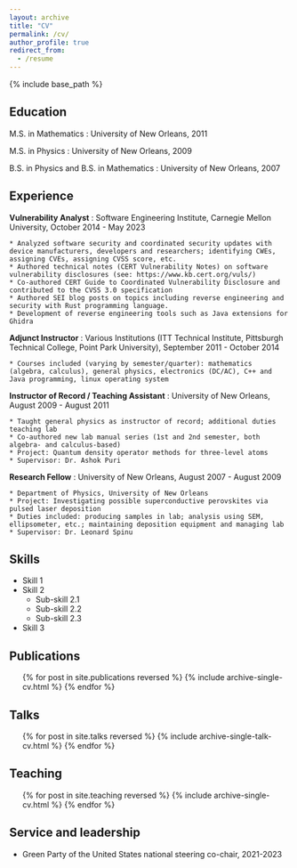 ```yaml
---
layout: archive
title: "CV"
permalink: /cv/
author_profile: true
redirect_from:
  - /resume
---
```


{% include base_path %}

Education
---------

M.S. in Mathematics
:   University of New Orleans, 2011

M.S. in Physics
:   University of New Orleans, 2009

B.S. in Physics and B.S. in Mathematics
:   University of New Orleans, 2007

Experience
----------

**Vulnerability Analyst**
:   Software Engineering Institute, Carnegie Mellon University, October 2014 - May 2023

    * Analyzed software security and coordinated security updates with device manufacturers, developers and researchers; identifying CWEs, assigning CVEs, assigning CVSS score, etc.
    * Authored technical notes (CERT Vulnerability Notes) on software vulnerability disclosures (see: https://www.kb.cert.org/vuls/)
    * Co-authored CERT Guide to Coordinated Vulnerability Disclosure and contributed to the CVSS 3.0 specification
    * Authored SEI blog posts on topics including reverse engineering and security with Rust programming language.
    * Development of reverse engineering tools such as Java extensions for Ghidra

**Adjunct Instructor**
:   Various Institutions (ITT Technical Institute, Pittsburgh Technical College, Point Park University), September 2011 - October 2014

    * Courses included (varying by semester/quarter): mathematics (algebra, calculus), general physics, electronics (DC/AC), C++ and Java programming, linux operating system
    
**Instructor of Record / Teaching Assistant**
:   University of New Orleans, August 2009 - August 2011

    * Taught general physics as instructor of record; additional duties teaching lab
    * Co-authored new lab manual series (1st and 2nd semester, both algebra- and calculus-based)
    * Project: Quantum density operator methods for three-level atoms
    * Supervisor: Dr. Ashok Puri
  
**Research Fellow**
:   University of New Orleans, August 2007 - August 2009

    * Department of Physics, University of New Orleans
    * Project: Investigating possible superconductive perovskites via pulsed laser deposition
    * Duties included: producing samples in lab; analysis using SEM, ellipsometer, etc.; maintaining deposition equipment and managing lab
    * Supervisor: Dr. Leonard Spinu
  
  
Skills
------
* Skill 1
* Skill 2
  * Sub-skill 2.1
  * Sub-skill 2.2
  * Sub-skill 2.3
* Skill 3

Publications
------------
  <ul>{% for post in site.publications reversed %}
    {% include archive-single-cv.html %}
  {% endfor %}</ul>
  
Talks
-----
  <ul>{% for post in site.talks reversed %}
    {% include archive-single-talk-cv.html %}
  {% endfor %}</ul>
  
Teaching
--------
  <ul>{% for post in site.teaching reversed %}
    {% include archive-single-cv.html %}
  {% endfor %}</ul>
  
Service and leadership
----------------------
* Green Party of the United States national steering co-chair, 2021-2023
